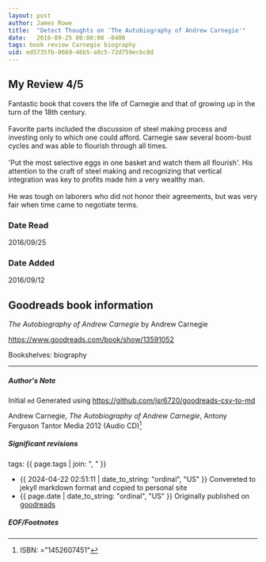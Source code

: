 ```yaml
---
layout: post
author: James Rowe
title:  "Detect Thoughts on 'The Autobiography of Andrew Carnegie'"
date:   2016-09-25 00:00:00 -0400
tags: book review Carnegie biography
uid: ed5735fb-0669-46b5-a8c5-72d759ecbc8d
---
```


<!-- highly dependent on how you personally use jekyll templates, and how you want this to show up -->
<!-- escape any jekyll keys with double brackets -->

## My Review 4/5

Fantastic book that covers the life of Carnegie and that of growing up in the turn of the 18th century.<br/><br/>Favorite parts included the discussion of steel making process and investing only to which one could afford. Carnegie saw several boom-bust cycles and was able to flourish through all times.<br/><br/>'Put the most selective eggs in one basket and watch them all flourish'. His attention to the craft of steel making and recognizing that vertical integration was key to profits made him a very wealthy man.<br/><br/>He was tough on laborers who did not honor their agreements, but was very fair when time came to negotiate terms.

### Date Read
2016/09/25

### Date Added
2016/09/12

## Goodreads book information

*The Autobiography of Andrew Carnegie* by Andrew Carnegie

https://www.goodreads.com/book/show/13591052

Bookshelves: biography

---

##### Author's Note

Initial `md` Generated using https://github.com/jsr6720/goodreads-csv-to-md

Andrew Carnegie, *The Autobiography of Andrew Carnegie*, Antony Ferguson Tantor Media 2012 (Audio CD)[^1]

##### Significant revisions

tags: {{ page.tags | join: ", " }} <!-- todo move this somewhere -->

- {{ 2024-04-22 02:51:11 | date_to_string: "ordinal", "US" }} Convereted to jekyll markdown format and copied to personal site
- {{ page.date | date_to_string: "ordinal", "US" }} Originally published on [goodreads](https://www.goodreads.com)

##### EOF/Footnotes

[^1]: ISBN: ="1452607451"